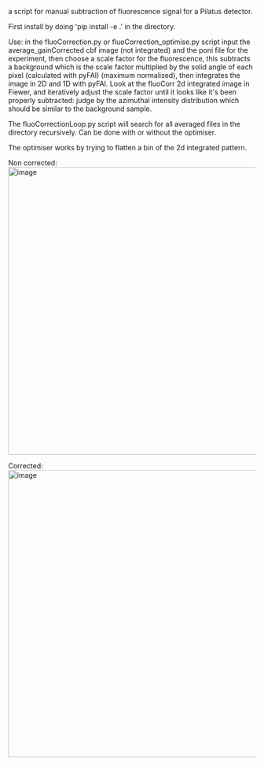 a script for manual subtraction of fluorescence signal for a Pilatus detector.

First install by doing 'pip install -e .' in the directory.

Use: in the fluoCorrection.py or fluoCorrection_optimise.py script input the average_gainCorrected cbf image (not integrated) and the poni file for the experiment, then choose a scale factor for the fluorescence, this subtracts a background which is the scale factor multiplied by the solid angle of each pixel (calculated with pyFAI) (maximum normalised), then integrates the image in 2D and 1D with pyFAI. Look at the fluoCorr 2d integrated image in Fiewer, and iteratively adjust the scale factor until it looks like it's been properly subtracted: judge by the azimuthal intensity distribution which should be similar to the background sample.

The fluoCorrectionLoop.py script will search for all averaged files in the directory recursively. Can be done with or without the optimiser.

The optimiser works by trying to flatten a bin of the 2d integrated pattern.

Non corrected:
<img width="1473" height="585" alt="image" src="https://github.com/user-attachments/assets/3420fbf7-f972-4ff9-b6f5-d4258f16aa8c" />

Corrected:
<img width="1474" height="584" alt="image" src="https://github.com/user-attachments/assets/a81253c3-af7d-47ae-ab54-a94c46430311" />
